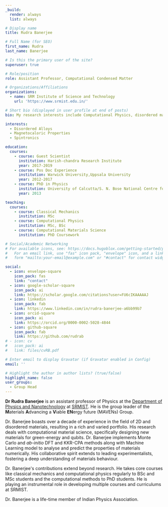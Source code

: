 ```yaml
---
_build:
  render: always
  list: always

# Display name
title: Rudra Banerjee

# Full Name (for SEO)
first_name: Rudra
last_name: Banerjee

# Is this the primary user of the site?
superuser: true

# Role/position
role: Assistant Professor, Computational Condensed Matter

# Organizations/Affiliations
organizations:
  - name: SRM Institute of Science and Technology
    url: 'https://www.srmist.edu.in/'

# Short bio (displayed in user profile at end of posts)
bio: My research interests include Computational Physics, disordered materials and thermodynamics.

interests:
  - Disordered Alloys
  - Magnetocaloric Properties
  - Spintronics

education:
  courses:
    - course: Guest Scientist
      institution: Harish-chandra Research Institute
      year: 2017-2019
    - course: Pos Doc Experience
      institution: Warwick University,Uppsala University
      year: 2012-2017
    - course: PhD in Physics
      institution: University of Calcutta/S. N. Bose National Centre for Basic Sciences
      year: 2013

teaching:
  courses:
    - course: Classical Mechanics
      institution: MSc
    - course: Computational Physics
      institution: MSc, BSc
    - course: Computational Materials Science
      institution: PhD Coursework

# Social/Academic Networking
# For available icons, see: https://docs.hugoblox.com/getting-started/page-builder/#icons
#   For an email link, use "fas" icon pack, "envelope" icon, and a link in the
#   form "mailto:your-email@example.com" or "#contact" for contact widget.

social:
  - icon: envelope-square
    icon_pack: fas
    link: "contact"
  - icon: google-scholar-square
    icon_pack: ai
    link: https://scholar.google.com/citations?user=FU6cIKAAAAAJ
  - icon: linkedin
    icon_pack: fab
    link: https://www.linkedin.com/in/rudra-banerjee-a6bb99b7
  - icon: orcid-square
    icon_pack: ai
    link: https://orcid.org/0000-0002-5028-4844
  - icon: github-square
    icon_pack: fab
    link: https://github.com/rudrab
# - icon: cv
#   icon_pack: ai
#   link: files/cvRB.pdf

# Enter email to display Gravatar (if Gravatar enabled in Config)
email: ''

# Highlight the author in author lists? (true/false)
highlight_name: false
user_groups:
  - Group Head
---
```

**Dr Rudra Banerjee** is an assistant professor of Physics at the [Department of Physics and
 Nanotechnology](https://www.srmist.edu.in/department/department-of-physics-and-nanotechnology/) at
 [SRMIST](https://www.srmist.edu.in). He is the group leader of the **M**aterials **A**dvancing a
 **V**iable **EN**ergy future (MAVENs) Group.

Dr. Banerjee boasts over a decade of experience in the field of 2D and disordered materials,
resulting in a rich and varied portfolio.  His research deals with computational material science,
specifically designing new materials for green-energy and qubits. Dr. Banerjee implements Monte
Carlo and _ab-initio_ DFT and KKR-CPA methods along with Machine Learning model to analyse and
predict the properties of materials numerically.  His collaborative spirit extends to leading
experimentalists, fostering a deep understanding of materials behaviour.

Dr. Banerjee's contributions extend beyond research. He takes core courses like classical mechanics
and computational physics regularly to BSc and MSc students and the computational methods to PhD
students. He is playing an instrumental role in developing multiple courses and curriculums at
SRMIST.

Dr. Banerjee is a life-time member of Indian Physics Association.
